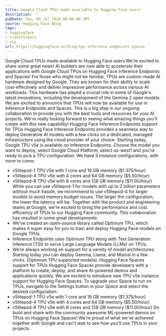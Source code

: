 ```yaml
---
title: Google Cloud TPUs made available to Hugging Face users
description: ''
pubDate: Tue, 09 Jul 2024 00:00:00 GMT
source: Hugging Face Blog
tags:
- huggingface
- transformers
- nlp
url: https://huggingface.co/blog/tpu-inference-endpoints-spaces
---
```


Google Cloud TPUs made available to Hugging Face users
We're excited to share some great news! AI builders are now able to accelerate their applications with Google Cloud TPUs on Hugging Face Inference Endpoints and Spaces!
For those who might not be familiar, TPUs are custom-made AI hardware designed by Google. They are known for their ability to scale cost-effectively and deliver impressive performance across various AI workloads. This hardware has played a crucial role in some of Google's latest innovations, including the development of the Gemma 2 open models. We are excited to announce that TPUs will now be available for use in Inference Endpoints and Spaces.
This is a big step in our ongoing collaboration to provide you with the best tools and resources for your AI projects. We're really looking forward to seeing what amazing things you'll create with this new capability!
Hugging Face Inference Endpoints support for TPUs
Hugging Face Inference Endpoints provides a seamless way to deploy Generative AI models with a few clicks on a dedicated, managed infrastructure using the cloud provider of your choice. Starting today, Google TPU v5e is available on Inference Endpoints. Choose the model you want to deploy, select Google Cloud Platform, select us-west1 and you’re ready to pick a TPU configuration:
We have 3 instance configurations, with more to come:
- v5litepod-1 TPU v5e with 1 core and 16 GB memory ($1.375/hour)
- v5litepod-4 TPU v5e with 4 cores and 64 GB memory ($5.50/hour)
- v5litepod-8 TPU v5e with 8 cores and 128 GB memory ($11.00/hour)
While you can use v5litepod-1 for models with up to 2 billion parameters without much hassle, we recommend to use v5litepod-4 for larger models to avoid memory budget issues. The larger the configuration, the lower the latency will be.
Together with the product and engineering teams at Google, we're excited to bring the performance and cost efficiency of TPUs to our Hugging Face community. This collaboration has resulted in some great developments:
- We've created an open-source library called Optimum TPU, which makes it super easy for you to train and deploy Hugging Face models on Google TPUs.
- Inference Endpoints uses Optimum TPU along with Text Generation Inference (TGI) to serve Large Language Models (LLMs) on TPUs.
- We’re always working on support for a variety of model architectures. Starting today you can deploy Gemma, Llama, and Mistral in a few clicks. (Optimum TPU supported models).
Hugging Face Spaces support for TPUs
Hugging Face Spaces provide developers with a platform to create, deploy, and share AI-powered demos and applications quickly. We are excited to introduce new TPU v5e instance support for Hugging Face Spaces. To upgrade your Space to run on TPUs, navigate to the Settings button in your Space and select the desired configuration:
- v5litepod-1 TPU v5e with 1 core and 16 GB memory ($1.375/hour)
- v5litepod-4 TPU v5e with 4 cores and 64 GB memory ($5.50/hour)
- v5litepod-8 TPU v5e with 8 cores and 128 GB memory ($11.00/hour)
Go build and share with the community awesome ML-powered demos on TPUs on Hugging Face Spaces!
We're proud of what we've achieved together with Google and can't wait to see how you'll use TPUs in your projects.